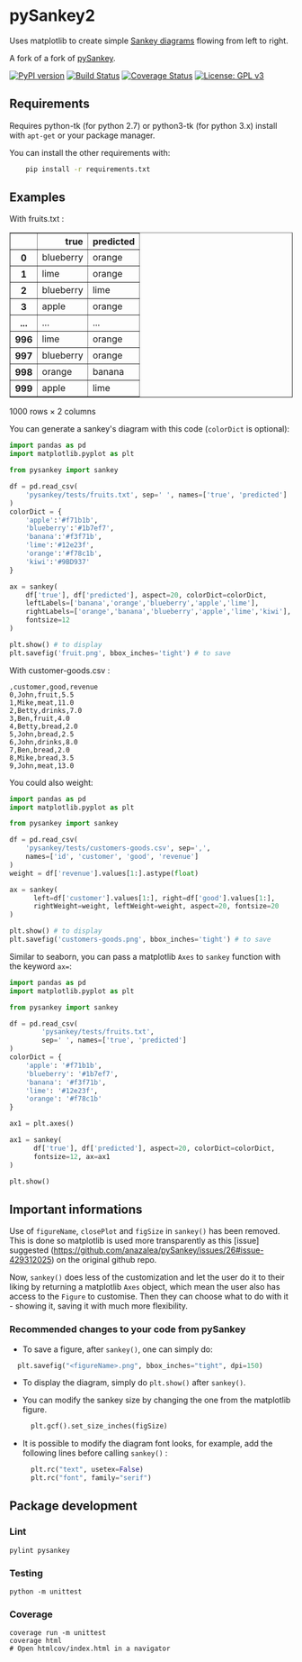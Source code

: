 # pySankey2

Uses matplotlib to create simple <a href="https://en.wikipedia.org/wiki/Sankey_diagram">
Sankey diagrams</a> flowing from left to right.

A fork of a fork of [pySankey](https://github.com/anazalea/pySankey).

[![PyPI version](https://badge.fury.io/py/pySankey2.svg)](https://badge.fury.io/py/pySankey2)
[![Build Status](https://travis-ci.org/vgalisson/pySankey.svg?branch=master)](https://travis-ci.org/vgalisson/pySankey)
[![Coverage Status](https://coveralls.io/repos/github/vgalisson/pySankey/badge.svg?branch=master)](https://coveralls.io/github/vgalisson/pySankey?branch=master)
[![License: GPL v3](https://img.shields.io/badge/License-GPLv3-blue.svg)](https://www.gnu.org/licenses/gpl-3.0)

## Requirements

Requires python-tk (for python 2.7) or python3-tk (for python 3.x) install with `apt-get` or your package manager.

You can install the other requirements with:

``` bash
    pip install -r requirements.txt
```

## Examples

With fruits.txt :

<div>
<table border="1" class="dataframe">
  <thead>
    <tr style="text-align: right;">
      <th></th>
      <th>true</th>
      <th>predicted</th>
    </tr>
  </thead>
  <tbody>
    <tr>
      <th>0</th>
      <td>blueberry</td>
      <td>orange</td>
    </tr>
    <tr>
      <th>1</th>
      <td>lime</td>
      <td>orange</td>
    </tr>
    <tr>
      <th>2</th>
      <td>blueberry</td>
      <td>lime</td>
    </tr>
    <tr>
      <th>3</th>
      <td>apple</td>
      <td>orange</td>
    </tr>
    <tr>
      <th>...</th>
      <td>...</td>
      <td>...</td>
    </tr>
    <tr>
      <th>996</th>
      <td>lime</td>
      <td>orange</td>
    </tr>
    <tr>
      <th>997</th>
      <td>blueberry</td>
      <td>orange</td>
    </tr>
    <tr>
      <th>998</th>
      <td>orange</td>
      <td>banana</td>
    </tr>
    <tr>
      <th>999</th>
      <td>apple</td>
      <td>lime</td>
    </tr>
  </tbody>
</table>
<p>1000 rows × 2 columns</p>
</div>

You can generate a sankey's diagram with this code (`colorDict` is optional):

```python
import pandas as pd
import matplotlib.pyplot as plt

from pysankey import sankey

df = pd.read_csv(
    'pysankey/tests/fruits.txt', sep=' ', names=['true', 'predicted']
)
colorDict = {
    'apple':'#f71b1b',
    'blueberry':'#1b7ef7',
    'banana':'#f3f71b',
    'lime':'#12e23f',
    'orange':'#f78c1b',
    'kiwi':'#9BD937'
}

ax = sankey(
    df['true'], df['predicted'], aspect=20, colorDict=colorDict,
    leftLabels=['banana','orange','blueberry','apple','lime'],
    rightLabels=['orange','banana','blueberry','apple','lime','kiwi'],
    fontsize=12
)

plt.show() # to display
plt.savefig('fruit.png', bbox_inches='tight') # to save
```


With customer-goods.csv :

```
,customer,good,revenue
0,John,fruit,5.5
1,Mike,meat,11.0
2,Betty,drinks,7.0
3,Ben,fruit,4.0
4,Betty,bread,2.0
5,John,bread,2.5
6,John,drinks,8.0
7,Ben,bread,2.0
8,Mike,bread,3.5
9,John,meat,13.0
```

You could also weight:

```python
import pandas as pd
import matplotlib.pyplot as plt

from pysankey import sankey

df = pd.read_csv(
    'pysankey/tests/customers-goods.csv', sep=',',
    names=['id', 'customer', 'good', 'revenue']
)
weight = df['revenue'].values[1:].astype(float)

ax = sankey(
      left=df['customer'].values[1:], right=df['good'].values[1:],
      rightWeight=weight, leftWeight=weight, aspect=20, fontsize=20
)

plt.show() # to display
plt.savefig('customers-goods.png', bbox_inches='tight') # to save
```


Similar to seaborn, you can pass a matplotlib `Axes` to `sankey` function with the keyword `ax=`:

```python
import pandas as pd
import matplotlib.pyplot as plt

from pysankey import sankey

df = pd.read_csv(
        'pysankey/tests/fruits.txt',
        sep=' ', names=['true', 'predicted']
)
colorDict = {
    'apple': '#f71b1b',
    'blueberry': '#1b7ef7',
    'banana': '#f3f71b',
    'lime': '#12e23f',
    'orange': '#f78c1b'
}

ax1 = plt.axes()

ax1 = sankey(
      df['true'], df['predicted'], aspect=20, colorDict=colorDict,
      fontsize=12, ax=ax1
)

plt.show()
```

## Important informations

Use of `figureName`, `closePlot` and `figSize` in `sankey()` has been removed.
This is done so matplotlib is used more transparently as this [issue] suggested (https://github.com/anazalea/pySankey/issues/26#issue-429312025) on the original github repo.

Now, `sankey()` does less of the customization and let the user do it to their liking by returning a matplotlib `Axes` object, which mean the user also has access to the `Figure` to customise.
Then they can choose what to do with it - showing it, saving it with much more flexibility.

### Recommended changes to your code from pySankey
 - To save a figure, after `sankey()`, one can simply do:
  ```python
    plt.savefig("<figureName>.png", bbox_inches="tight", dpi=150)
  ```

 - To display the diagram, simply do `plt.show()` after `sankey()`.

- You can modify the sankey size by changing the one from the matplotlib figure.
  ```python
    plt.gcf().set_size_inches(figSize)
  ```

- It is possible to modify the diagram font looks, for example, add the following lines before calling `sankey()` :
  ```python
    plt.rc("text", usetex=False)
    plt.rc("font", family="serif")
  ```

## Package development

### Lint

	pylint pysankey

### Testing

	python -m unittest

### Coverage

	coverage run -m unittest
	coverage html
	# Open htmlcov/index.html in a navigator
